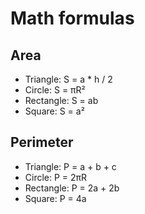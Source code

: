 # Math formulas
## Area
- Triangle: S = a * h / 2
- Circle: S = πR²
- Rectangle: S = ab
- Square: S = a²

## Perimeter
- Triangle: P = a + b + c
- Circle: P = 2πR
- Rectangle: P = 2a + 2b
- Square: P = 4a